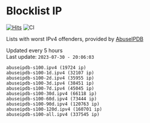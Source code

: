 # Blocklist IP

[![Hits](https://hits.seeyoufarm.com/api/count/incr/badge.svg?url=https%3A%2F%2Fgithub.com%2Fborestad%2Fblocklist-ip%2F&count_bg=%2379C83D&title_bg=%23555555&icon=&icon_color=%23E7E7E7&title=hits&edge_flat=false)](https://hits.seeyoufarm.com)  ![CI](https://img.shields.io/github/workflow/status/borestad/blocklist-ip/CI?style=flat-square)

Lists with worst IPv4 offenders, provided by [AbuseIPDB](https://www.abuseipdb.com/)

<!-- FOOTER-PLACEHOLDER -->
Updated every 5 hours<br>
Last update: `2023-07-30 - 20:06:03`
```
abuseipdb-s100.ipv4 (19724 ip)
abuseipdb-s100-1d.ipv4 (32107 ip)
abuseipdb-s100-2d.ipv4 (35955 ip)
abuseipdb-s100-3d.ipv4 (38451 ip)
abuseipdb-s100-7d.ipv4 (45045 ip)
abuseipdb-s100-30d.ipv4 (66118 ip)
abuseipdb-s100-60d.ipv4 (73444 ip)
abuseipdb-s100-90d.ipv4 (120763 ip)
abuseipdb-s100-120d.ipv4 (160701 ip)
abuseipdb-s100-all.ipv4 (337545 ip)
```
